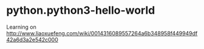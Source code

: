 # python.python3-hello-world
Learning on http://www.liaoxuefeng.com/wiki/0014316089557264a6b348958f449949df42a6d3a2e542c000
